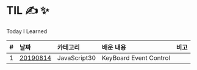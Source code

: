 # TIL &#9997; &#10024;
Today I Learned


| #   | 날짜     | 카테고리               | 배운 내용                                   | 비고 |
| :-- | :------- | :--------------------  | :---------------------------------------  | :--- |
| 1 | [20190814](JavaScript30/01/index-START.html)| JavaScript30 | KeyBoard Event Control |  |
